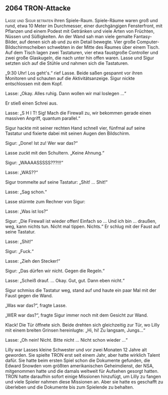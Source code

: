 ## **2064** TRON-Attacke

<span style="font-variant:small-caps;">Lasse und Sigur betraten</span> ihren Spiele-Raum.
Spiele-Räume waren groß und rund, etwa 10 Meter im Durchmesser, einer durchgängigen Fensterfront, mit Pflanzen und einem Podest mit Getränken und viele Arten von Früchten, Nüssen und Süßigkeiten.
An der Wand sah man viele gemalte Fantasy-Bilder, auf denen sich ab und zu ein Detail bewegte.
Vier große Computer-Bildschirmscheiben schwebten in der Mitte des Raumes über einem Tisch.
Auf dem Tisch lagen zwei Tastaturen, vier etwa faustgroße Controller und zwei große Glaskugeln, die nach unter hin offen waren.
Lasse und Sigur setzten sich auf die Stühle und nahmen sich die Tastaturen.

„9:30 Uhr! Los geht's.“ rief Lasse.
Beide saßen gespannt vor ihren Monitoren und schauten auf die Aktivitätsanzeige.
Sigur nickte entschlossen mit dem Kopf.

Lasse: „Okay.
Alles ruhig.
Dann wollen wir mal loslegen ...“ 

Er stieß einen Schrei aus.

Lasse: „S H I T! Sig! Mach die Firewall zu, wir bekommen gerade einen massiven Angriff, quantum parallel.“

Sigur hackte mit seiner rechten Hand schnell vier, fünfmal auf seine Tastatur und fixierte dabei mit seinen Augen den Bildschirm.

Sigur: „Done! Ist zu! Wer war das?“ 

Lasse zuckt mit den Schultern.
„Keine Ahnung.“

Sigur: „WAAAASSSSS???!!!“

Lasse: „WAS??“

Sigur trommelte auf seine Tastatur: „Shit! … Shit!“

Lasse: „Sag schon.“ 

Lasse stürmte zum Rechner von Sigur: 

Lasse: „Was ist los?“

Sigur: „Die Firewall ist wieder offen! Einfach so … Und ich bin … draußen, weg, kann nichts tun.
Nicht mal tippen.
Nichts.“ Er schlug mit der Faust auf seine Tastatur.

Lasse: „Shit!“

Sigur: „Fuck.“

Lasse: „Zieh den Stecker!“

Sigur: „Das dürfen wir nicht.
Gegen die Regeln.“

Lasse: „Scheiß drauf.
… Okay.
Gut, gut.
Dann eben nicht.“ 

Sigur schmiss die Tastatur weg, stand auf und haute ein paar Mal mit der Faust gegen die Wand.

„Was war das?“, fragte Lasse.

„WER war das?“, fragte Sigur immer noch mit dem Gesicht zur Wand.

Klack! Die Tür öffnete sich.
Beide drehten sich gleichzeitig zur Tür, wo Lilly mit einem breiten Grinsen hereinlugte: „Hi, hi! Zu langsam, Jungs...“

Lasse: „Oh nein! Nicht.
Bitte nicht … Nicht schon wieder ...“ 

Lilly war Lasses kleine Schwester und vor zwei Monaten 12 Jahre alt geworden.
Sie spielte TRON erst seit einem Jahr, aber hatte wirklich Talent dafür.
Sie hatte beim ersten Spiel schon die Dokumente gefunden, die Edward Snowden vom größten amerikanischen Geheimdienst, der NSA, mitgenommen hatte und die damals weltweit für Aufsehen gesorgt hatten.
TRON hatte daraufhin sofort einige Missionen hinzufügt, um Lilly zu fangen und viele Spieler nahmen diese Missionen an.
Aber sie hatte es geschafft zu überleben und die Dokumente bis zum Spielende zu behalten.
